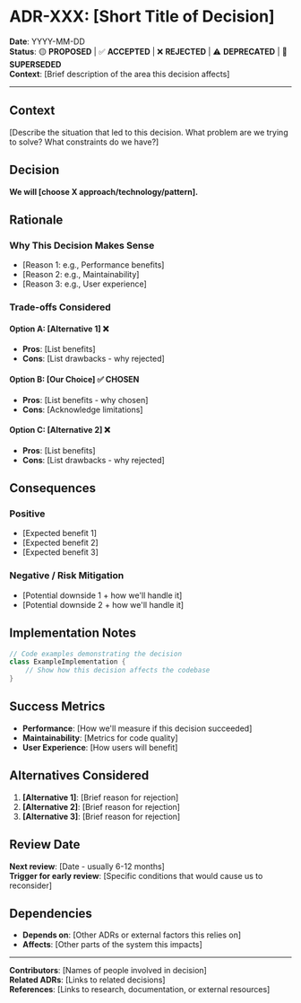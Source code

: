 # ADR-XXX: [Short Title of Decision]

**Date**: YYYY-MM-DD  
**Status**: 🟡 **PROPOSED** | ✅ **ACCEPTED** | ❌ **REJECTED** | ⚠️ **DEPRECATED** | 🔄 **SUPERSEDED**  
**Context**: [Brief description of the area this decision affects]

---

## Context

[Describe the situation that led to this decision. What problem are we trying to solve? What constraints do we have?]

## Decision

**We will [choose X approach/technology/pattern].**

## Rationale

### Why This Decision Makes Sense
- [Reason 1: e.g., Performance benefits]
- [Reason 2: e.g., Maintainability]  
- [Reason 3: e.g., User experience]

### Trade-offs Considered

#### Option A: [Alternative 1] ❌
- **Pros**: [List benefits]
- **Cons**: [List drawbacks - why rejected]

#### Option B: [Our Choice] ✅ **CHOSEN**
- **Pros**: [List benefits - why chosen]
- **Cons**: [Acknowledge limitations]

#### Option C: [Alternative 2] ❌  
- **Pros**: [List benefits]
- **Cons**: [List drawbacks - why rejected]

## Consequences

### Positive
- [Expected benefit 1]
- [Expected benefit 2]
- [Expected benefit 3]

### Negative / Risk Mitigation
- [Potential downside 1 + how we'll handle it]
- [Potential downside 2 + how we'll handle it]

## Implementation Notes

```swift
// Code examples demonstrating the decision
class ExampleImplementation {
    // Show how this decision affects the codebase
}
```

## Success Metrics

- **Performance**: [How we'll measure if this decision succeeded]
- **Maintainability**: [Metrics for code quality]  
- **User Experience**: [How users will benefit]

## Alternatives Considered

1. **[Alternative 1]**: [Brief reason for rejection]
2. **[Alternative 2]**: [Brief reason for rejection]
3. **[Alternative 3]**: [Brief reason for rejection]

## Review Date

**Next review**: [Date - usually 6-12 months]  
**Trigger for early review**: [Specific conditions that would cause us to reconsider]

## Dependencies

- **Depends on**: [Other ADRs or external factors this relies on]
- **Affects**: [Other parts of the system this impacts]

---

**Contributors**: [Names of people involved in decision]  
**Related ADRs**: [Links to related decisions]  
**References**: [Links to research, documentation, or external resources]